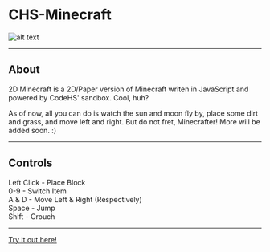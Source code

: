 # CHS-Minecraft

![alt text](https://image.ibb.co/hDXnSf/mc.png "Pretty sun, don't ya think?")

---

## About
2D Minecraft is a 2D/Paper version of Minecraft writen in JavaScript and powered by CodeHS' sandbox. Cool, huh?
<br>

As of now, all you can do is watch the sun and moon fly by, place some dirt and grass, and move left and right. But do not fret, Minecrafter! More will be added soon. :)

---

## Controls
Left Click - Place Block 
<br>
0-9 - Switch Item 
<br>
A & D - Move Left & Right (Respectively)
<br>
Space - Jump
<br>
Shift - Crouch

---

[Try it out here!](http://ibowling.codehs.me/projects/2d-minecraft/index.html "2D Minecraft - Ian Bowling")
